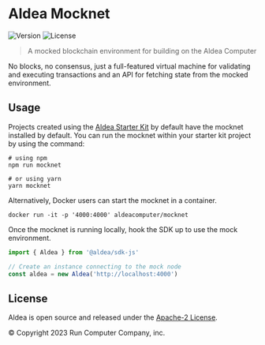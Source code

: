 # Aldea Mocknet

![Version](https://img.shields.io/npm/v/@aldea/mocknet?style=flat-square)
![License](https://img.shields.io/npm/l/@aldea/mocknet?style=flat-square)

> A mocked blockchain environment for building on the Aldea Computer

No blocks, no consensus, just a full-featured virtual machine for validating and executing transactions and an API for fetching state from the mocked environment.

## Usage

Projects created using the [Aldea Starter Kit](https://github.com/aldeacomputer/aldea-js/tree/main/packages/create-aldea) by default have the mocknet installed by default. You can run the mocknet within your starter kit project by using the command:

```shell
# using npm
npm run mocknet

# or using yarn
yarn mocknet
```

Alternatively, Docker users can start the mocknet in a container.

```shell
docker run -it -p '4000:4000' aldeacomputer/mocknet
```

Once the mocknet is running locally, hook the SDK up to use the mock environment.

```ts
import { Aldea } from '@aldea/sdk-js'

// Create an instance connecting to the mock node
const aldea = new Aldea('http://localhost:4000')
```

## License

Aldea is open source and released under the [Apache-2 License](https://github.com/aldeacomputer/aldea-js/blob/main/packages/mocknet/LICENSE).

© Copyright 2023 Run Computer Company, inc.
